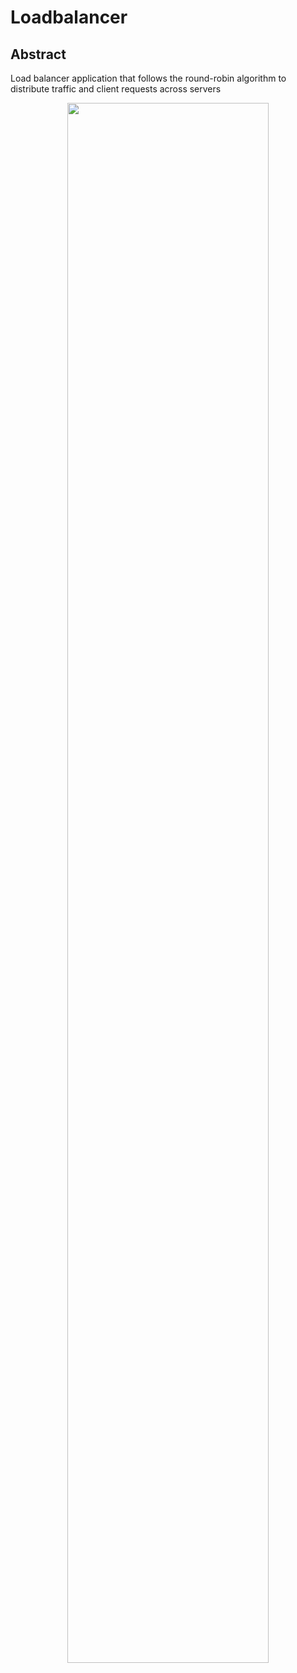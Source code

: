 # Loadbalancer
## Abstract
Load balancer application that follows the round-robin algorithm to distribute traffic and client requests across servers

<p align="center"><img src="https://github.com/The-Golang-Way/loadbalancer/blob/main/demo/demo.png" width="80%"></p>
